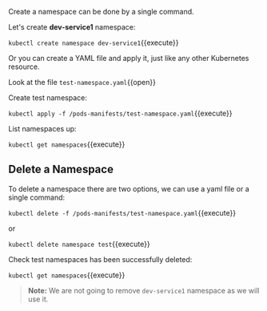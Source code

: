 Create a namespace can be done by a single command. 

Let's create **dev-service1** namespace:

`kubectl create namespace dev-service1`{{execute}}

Or you can create a YAML file and apply it, just like any other Kubernetes resource.

Look at the file `test-namespace.yaml`{{open}}

Create test namespace:

`kubectl apply -f /pods-manifests/test-namespace.yaml`{{execute}}

List namespaces up:

`kubectl get namespaces`{{execute}}

## Delete a Namespace

To delete a namespace there are two options, we can use a yaml file or a single command:

`kubectl delete -f /pods-manifests/test-namespace.yaml`{{execute}}

 or 
 
`kubectl delete namespace test`{{execute}}

Check test namespaces has been successfully deleted:

`kubectl get namespaces`{{execute}}

>**Note:** We are not going to remove ```dev-service1``` namespace as we will use it.

